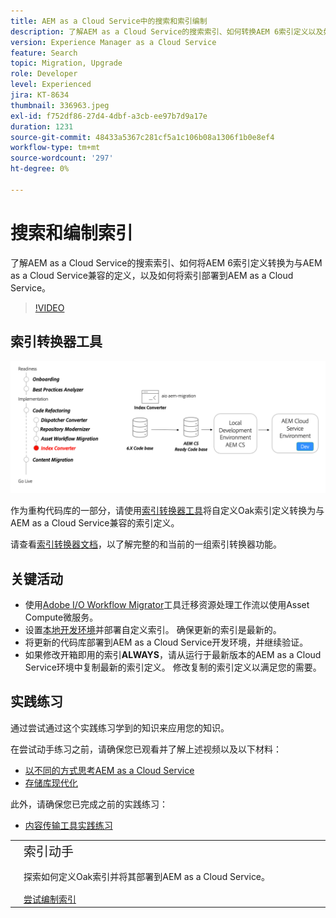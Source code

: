 ```yaml
---
title: AEM as a Cloud Service中的搜索和索引编制
description: 了解AEM as a Cloud Service的搜索索引、如何转换AEM 6索引定义以及如何部署索引。
version: Experience Manager as a Cloud Service
feature: Search
topic: Migration, Upgrade
role: Developer
level: Experienced
jira: KT-8634
thumbnail: 336963.jpeg
exl-id: f752df86-27d4-4dbf-a3cb-ee97b7d9a17e
duration: 1231
source-git-commit: 48433a5367c281cf5a1c106b08a1306f1b0e8ef4
workflow-type: tm+mt
source-wordcount: '297'
ht-degree: 0%

---
```


# 搜索和编制索引

了解AEM as a Cloud Service的搜索索引、如何将AEM 6索引定义转换为与AEM as a Cloud Service兼容的定义，以及如何将索引部署到AEM as a Cloud Service。

>[!VIDEO](https://video.tv.adobe.com/v/336963?quality=12&learn=on)

## 索引转换器工具

![索引转换器工具](./assets/index-converter.png)

作为重构代码库的一部分，请使用[索引转换器工具](https://github.com/adobe/aio-cli-plugin-aem-cloud-service-migration#command-aio-aem-migrationindex-converter)将自定义Oak索引定义转换为与AEM as a Cloud Service兼容的索引定义。

请查看[索引转换器文档](https://experienceleague.adobe.com/docs/experience-manager-cloud-service/content/migration-journey/refactoring-tools/index-converter.html?lang=zh-Hans)，以了解完整的和当前的一组索引转换器功能。

## 关键活动

+ 使用[Adobe I/O Workflow Migrator](https://github.com/adobe/aio-cli-plugin-aem-cloud-service-migration#command-aio-aem-migrationindex-converter)工具迁移资源处理工作流以使用Asset Compute微服务。
+ 设置[本地开发环境](https://experienceleague.adobe.com/docs/experience-manager-learn/cloud-service/local-development-environment-set-up/overview.html?lang=zh-hans)并部署自定义索引。 确保更新的索引是最新的。
+ 将更新的代码库部署到AEM as a Cloud Service开发环境，并继续验证。
+ 如果修改开箱即用的索引&#x200B;**ALWAYS**，请从运行于最新版本的AEM as a Cloud Service环境中复制最新的索引定义。 修改复制的索引定义以满足您的需要。

## 实践练习

通过尝试通过这个实践练习学到的知识来应用您的知识。

在尝试动手练习之前，请确保您已观看并了解上述视频以及以下材料：

+ [以不同的方式思考AEM as a Cloud Service](./introduction.md)
+ [存储库现代化](./repository-modernization.md)

此外，请确保您已完成之前的实践练习：

+ [内容传输工具实践练习](./content-migration/content-transfer-tool.md#hands-on-exercise)

<table style="border-width:0">
    <tr>
        <td style="width:150px">
            <a  rel="noreferrer"
                target="_blank"
                href="https://github.com/adobe/aem-cloud-engineering-video-series-exercises/tree/session7-indexes#cloud-acceleration-bootcamp---session-7-search-and-indexing"><img alt="实践练习GitHub存储库" src="./assets/github.png"/>
            </a>        
        </td>
        <td style="width:100%;margin-bottom:1rem;">
            <div style="font-size:1.25rem;font-weight:400;">索引动手</div>
            <p style="margin:1rem 0">
                探索如何定义Oak索引并将其部署到AEM as a Cloud Service。
            </p>
            <a  rel="noreferrer"
                target="_blank"
                href="https://github.com/adobe/aem-cloud-engineering-video-series-exercises/tree/session7-indexes#cloud-acceleration-bootcamp---session-7-search-and-indexing" class="spectrum-Button spectrum-Button--primary spectrum-Button--sizeM">
                <span class="spectrum-Button-label has-no-wrap has-text-weight-bold">尝试编制索引</span>
            </a>
        </td>
    </tr>
</table>

